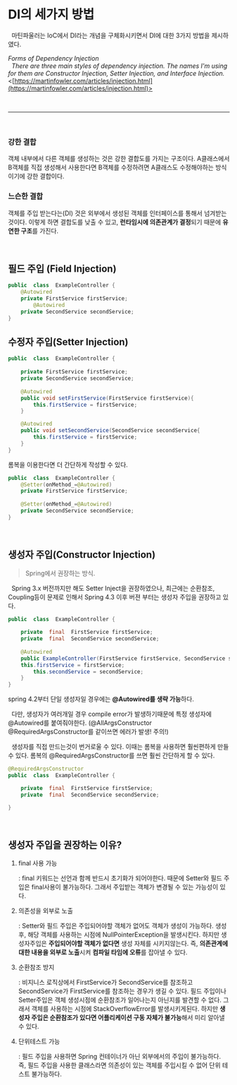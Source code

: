 # DI의 세가지 방법

&nbsp; 마틴파울러는 IoC에서 DI라는 개념을 구체화시키면서 DI에 대한 3가지 방법을 제시하였다.

*Forms of Dependency Injection*   
 &nbsp; *There are three main styles of dependency injection. The names I'm using for them are Constructor Injection, Setter Injection, and Interface Injection.*
<[https://martinfowler.com/articles/injection.html](https://martinfowler.com/articles/injection.html)>   

<br>

----

<br>

### **강한 결합**

객체 내부에서 다른 객체를 생성하는 것은 강한 결합도를 가지는 구조이다. A클래스에서 B객체를 직접 생성해서 사용한다면 B객체를 수정하려면 A클래스도 수정해야하는 방식이기에 강한 결합이다.

### **느슨한 결합**

객체를 주입 받는다는(DI) 것은 외부에서 생성된 객체를 인터페이스를 통해서 넘겨받는 것이다. 이렇게 하면 결합도를 낮출 수 있고, **런타임시에 의존관계가 결정**되기 때문에 **유연한 구조**를 가진다.

<br>

## 필드 주입 (Field Injection)

```java
public  class  ExampleController {
    @Autowired
    private FirstService firstService;
		@Autowired
    private SecondService secondService;
}
```

## 수정자 주입(Setter Injection)


```java
public  class  ExampleController {
    
    private FirstService firstService;
    private SecondService secondService;
    
    @Autowired
    public void setFirstService(FirstService firstService){
   	    this.firstService = firstService;
    }

	@Autowired
    public void setSecondService(SecondService secondService{
   	    this.firstService = firstService;
    }
}
```
롬복을 이용한다면 더 간단하게 작성할 수 있다.

```java
public  class  ExampleController {
    @Setter(onMethod_=@Autowired)
    private FirstService firstService;
	
    @Setter(onMethod_=@Autowired)
    private SecondService secondService;
}

```

<br>

## 생성자 주입(Constructor Injection)

> Spring에서 권장하는 방식.

&nbsp; Spring 3.x 버전까지만 해도 Setter Inject을 권장하였으나, 최근에는 순환참조, Coupling등이 문제로 인해서 Spring 4.3 이후 버젼 부터는 생성자 주입을 권장하고 있다.

```java
public  class  ExampleController {
    
    private  final  FirstService firstService;
    private  final  SecondService secondService;
    
    @Autowired
    public ExampleController(FirstService firstService, SecondService secondService){
   	this.firstService = firstService;
		this.secondService = secondService;
    }
}
```

spring 4.2부터 단일 생성자일 경우에는 **@Autowired를 생략 가능**하다.

&nbsp; 다만, 생성자가 여러개일 경우 compile error가 발생하기때문에 특정 생성자에 @Autowired를 붙여줘야한다. (@AllArgsConstructor @RequiredArgsConstructor를 같이쓰면 에러가 발생! 주의!)

&nbsp; 생성자를 직접 만드는것이 번거로울 수 있다. 이때는 롬복을 사용하면 훨씬편하게 만들 수 있다. 롬복의 @RequiredArgsConstructor를 쓰면 훨씬 간단하게 할 수 있다.

```java
@RequiredArgsConstructor
public  class  ExampleController {

    private  final  FirstService firstService;
    private  final  SecondService secondService;

}
```

<br>

## 생성자 주입을 권장하는 이유?

1. final 사용 가능

     : final 키워드는 선언과 함께 반드시 초기화가 되어야한다. 때문에 Setter와 필드 주입은 final사용이 불가능하다. 그래서 주입받는 객체가 변경될 수 있는 가능성이 있다.

2. 의존성을 외부로 노출

    : Setter와 필드 주입은 주입되어야할 객체가 없어도 객체가 생성이 가능하다. 생성 후, 해당 객체를 사용하는 시점에 NullPointerException을 발생시킨다. 하지만 생성자주입은 **주입되어야할 객체가 없다면** 생성 자체를 시키지않는다. 즉, **의존관계에 대한 내용을 외부로 노출**시켜 **컴파일 타임에 오류**를 잡아낼 수 있다.

3. 순환참조 방지

    : 비지니스 로직상에서 FirstService가 SecondService를 참조하고 SecondService가 FirstService를 참조하는 경우가 생길 수 있다. 필드 주입이나 Setter주입은 객체 생성시점에 순환참조가 일어나는지 아닌지를 발견할 수 없다. 그래서 객체를 사용하는 시점에 StackOverflowError를 발생시키게된다. 하지만 **생성자 주입은 순환참조가 있다면 어플리케이션 구동 자체가 불가능**해서 미리 알아낼 수 있다.

4. 단위테스트 가능

    : 필드 주입을 사용하면 Spring 컨테이너가 아닌 외부에서의 주입이 불가능하다. 즉, 필드 주입을 사용한 클래스라면 의존성이 있는 객체를 주입시킬 수 없어 단위 테스트 불가능하다.